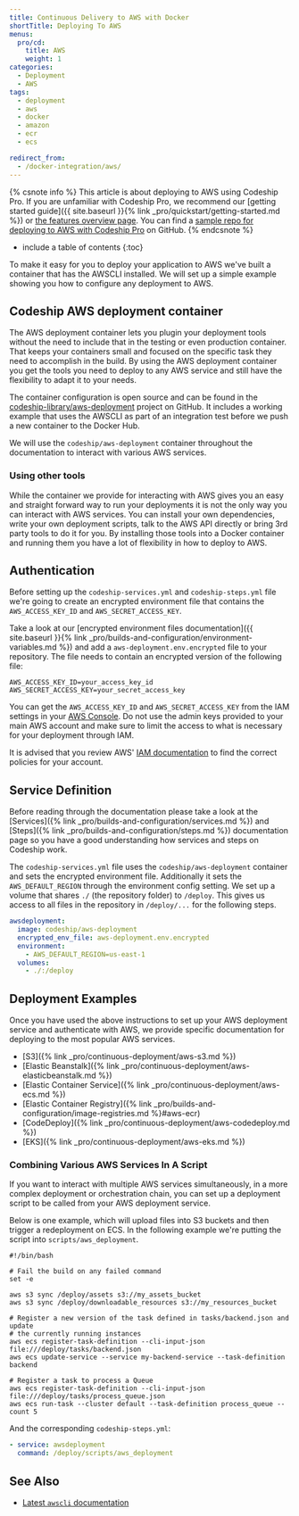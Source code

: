 ```yaml
---
title: Continuous Delivery to AWS with Docker
shortTitle: Deploying To AWS
menus:
  pro/cd:
    title: AWS
    weight: 1
categories:
  - Deployment
  - AWS   
tags:
  - deployment
  - aws
  - docker
  - amazon
  - ecr
  - ecs

redirect_from:
  - /docker-integration/aws/
---
```


{% csnote info %}
This article is about deploying to AWS using Codeship Pro.
If you are unfamiliar with Codeship Pro, we recommend our [getting started guide]({{ site.baseurl }}{% link _pro/quickstart/getting-started.md %}) or [the features overview page](https://codeship.com/features/pro).
You can find a [sample repo for deploying to AWS with Codeship Pro](https://github.com/codeship-library/aws-utilities) on GitHub.
{% endcsnote %}

* include a table of contents
{:toc}

To make it easy for you to deploy your application to AWS we've built a container that has the AWSCLI installed. We will set up a simple example showing you how to configure any deployment to AWS.

## Codeship AWS deployment container

The AWS deployment container lets you plugin your deployment tools without the need to include that in the testing or even production container. That keeps your containers small and focused on the specific task they need to accomplish in the build. By using the AWS deployment container you get the tools you need to deploy to any AWS service and still have the flexibility to adapt it to your needs.

The container configuration is open source and can be found in the [codeship-library/aws-deployment](https://github.com/codeship-library/aws-deployment) project on GitHub. It includes a working example that uses the AWSCLI as part of an integration test before we push a new container to the Docker Hub.

We will use the `codeship/aws-deployment` container throughout the documentation to interact with various AWS services.

### Using other tools

While the container we provide for interacting with AWS gives you an easy and straight forward way to run your deployments it is not the only way you can interact with AWS services. You can install your own dependencies, write your own deployment scripts, talk to the AWS API directly or bring 3rd party tools to do it for you. By installing those tools into a Docker container and running them you have a lot of flexibility in how to deploy to AWS.

## Authentication

Before setting up the `codeship-services.yml` and `codeship-steps.yml` file we're going to create an encrypted environment file that contains the `AWS_ACCESS_KEY_ID` and `AWS_SECRET_ACCESS_KEY`.

Take a look at our [encrypted environment files documentation]({{ site.baseurl }}{% link _pro/builds-and-configuration/environment-variables.md %}) and add a `aws-deployment.env.encrypted` file to your repository. The file needs to contain an encrypted version of the following file:

```
AWS_ACCESS_KEY_ID=your_access_key_id
AWS_SECRET_ACCESS_KEY=your_secret_access_key
```

You can get the `AWS_ACCESS_KEY_ID` and `AWS_SECRET_ACCESS_KEY` from the IAM settings in your [AWS Console](https://console.aws.amazon.com/console/home). Do not use the admin keys provided to your main AWS account and make sure to limit the access to what is necessary for your deployment through IAM.

It is advised that you review AWS' [IAM documentation](https://docs.aws.amazon.com/IAM/latest/UserGuide/introduction_access-management.html) to find the correct policies for your account.

## Service Definition

Before reading through the documentation please take a look at the [Services]({% link _pro/builds-and-configuration/services.md %}) and [Steps]({% link _pro/builds-and-configuration/steps.md %}) documentation page so you have a good understanding how services and steps on Codeship work.

The `codeship-services.yml` file uses the `codeship/aws-deployment` container and sets the encrypted environment file. Additionally it sets the `AWS_DEFAULT_REGION` through the environment config setting. We set up a volume that shares `./` (the repository folder) to `/deploy`. This gives us access to all files in the repository in `/deploy/...` for the following steps.

```yaml
awsdeployment:
  image: codeship/aws-deployment
  encrypted_env_file: aws-deployment.env.encrypted
  environment:
    - AWS_DEFAULT_REGION=us-east-1
  volumes:
    - ./:/deploy
```

## Deployment Examples

Once you have used the above instructions to set up your AWS deployment service and authenticate with AWS, we provide specific documentation for deploying to the most popular AWS services.

- [S3]({% link _pro/continuous-deployment/aws-s3.md %})
- [Elastic Beanstalk]({% link _pro/continuous-deployment/aws-elasticbeanstalk.md %})
- [Elastic Container Service]({% link _pro/continuous-deployment/aws-ecs.md %})
- [Elastic Container Registry]({% link _pro/builds-and-configuration/image-registries.md %}#aws-ecr)
- [CodeDeploy]({% link _pro/continuous-deployment/aws-codedeploy.md %})
- [EKS]({% link _pro/continuous-deployment/aws-eks.md %})

### Combining Various AWS Services In A Script

If you want to interact with multiple AWS services simultaneously, in a more complex deployment or orchestration chain, you can set up a deployment script to be called from your AWS deployment service.

Below is one example, which will upload files into S3 buckets and then trigger a redeployment on ECS. In the following example we're putting the script into `scripts/aws_deployment`.

```shell
#!/bin/bash

# Fail the build on any failed command
set -e

aws s3 sync /deploy/assets s3://my_assets_bucket
aws s3 sync /deploy/downloadable_resources s3://my_resources_bucket

# Register a new version of the task defined in tasks/backend.json and update
# the currently running instances
aws ecs register-task-definition --cli-input-json file:///deploy/tasks/backend.json
aws ecs update-service --service my-backend-service --task-definition backend

# Register a task to process a Queue
aws ecs register-task-definition --cli-input-json file:///deploy/tasks/process_queue.json
aws ecs run-task --cluster default --task-definition process_queue --count 5
```

And the corresponding `codeship-steps.yml`:

```yaml
- service: awsdeployment
  command: /deploy/scripts/aws_deployment
```

## See Also

+ [Latest `awscli` documentation](https://docs.aws.amazon.com/cli/latest/reference/)
